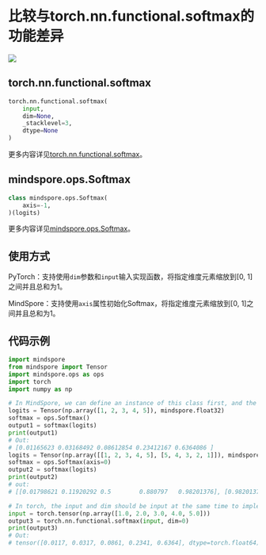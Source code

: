 # 比较与torch.nn.functional.softmax的功能差异

<a href="https://gitee.com/mindspore/docs/blob/r1.5/docs/mindspore/migration_guide/source_zh_cn/api_mapping/pytorch_diff/Softmax.md" target="_blank"><img src="https://gitee.com/mindspore/docs/raw/r1.5/resource/_static/logo_source.png"></a>

## torch.nn.functional.softmax

```python
torch.nn.functional.softmax(
    input,
    dim=None,
    _stacklevel=3,
    dtype=None
)
```

更多内容详见[torch.nn.functional.softmax](https://pytorch.org/docs/1.5.0/nn.functional.html#torch.nn.functional.softmax)。

## mindspore.ops.Softmax

```python
class mindspore.ops.Softmax(
    axis=-1,
)(logits)
```

更多内容详见[mindspore.ops.Softmax](https://mindspore.cn/docs/api/zh-CN/r1.5/api_python/ops/mindspore.ops.Softmax.html#mindspore.ops.Softmax)。

## 使用方式

PyTorch：支持使用`dim`参数和`input`输入实现函数，将指定维度元素缩放到[0, 1]之间并且总和为1。

MindSpore：支持使用`axis`属性初始化Softmax，将指定维度元素缩放到[0, 1]之间并且总和为1。

## 代码示例

```python
import mindspore
from mindspore import Tensor
import mindspore.ops as ops
import torch
import numpy as np

# In MindSpore, we can define an instance of this class first, and the default value of the parameter axis is -1.
logits = Tensor(np.array([1, 2, 3, 4, 5]), mindspore.float32)
softmax = ops.Softmax()
output1 = softmax(logits)
print(output1)
# Out:
# [0.01165623 0.03168492 0.08612854 0.23412167 0.6364086 ]
logits = Tensor(np.array([[1, 2, 3, 4, 5], [5, 4, 3, 2, 1]]), mindspore.float32)
softmax = ops.Softmax(axis=0)
output2 = softmax(logits)
print(output2)
# out:
# [[0.01798621 0.11920292 0.5        0.880797   0.98201376], [0.98201376 0.880797   0.5        0.11920292 0.01798621]]

# In torch, the input and dim should be input at the same time to implement the function.
input = torch.tensor(np.array([1.0, 2.0, 3.0, 4.0, 5.0]))
output3 = torch.nn.functional.softmax(input, dim=0)
print(output3)
# Out:
# tensor([0.0117, 0.0317, 0.0861, 0.2341, 0.6364], dtype=torch.float64)

```
